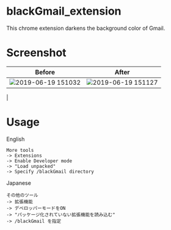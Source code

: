 # blackGmail_extension
This chrome extension darkens the background color of Gmail.

# Screenshot
|Before|After|
|--|--|
|![2019-06-19 151032](https://user-images.githubusercontent.com/37448236/59741025-be821a00-92a4-11e9-9f78-f17d94c0b63a.png)|![2019-06-19 151127](https://user-images.githubusercontent.com/37448236/59741026-bf1ab080-92a4-11e9-8823-7827aa900699.png)
|

# Usage
English
```
More tools
-> Extensions
-> Enable Developer mode
-> "Load unpacked"
-> Specify /blackGmail directory
```
Japanese
```
その他のツール  
-> 拡張機能  
-> デベロッパーモードをON  
-> "パッケージ化されていない拡張機能を読み込む"  
-> /blackGmail を指定
```